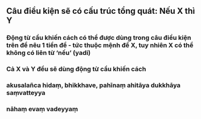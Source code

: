 ## Câu điều kiện sẽ có cấu trúc tổng quát: Nếu X thì Y

  
  

### Động từ cầu khiến cách có thể được dùng trong câu điều kiện trên để nêu 1 tiền đề - tức thuộc mệnh đề X, tuy nhiên X có thể không có liên từ ‘nếu’ (yadi)

  
  

### Cả X và Y đều sẽ dùng động từ cầu khiến cách

### **akusalañca hidaṃ, bhikkhave, pahīnaṃ ahitāya dukkhāya saṃvatteyya**
 
  
### **nāhaṃ evaṃ vadeyyaṃ**